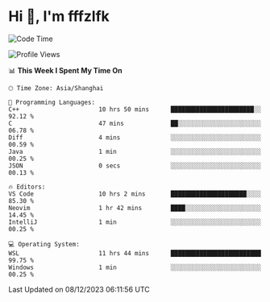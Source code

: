 # Hi 👋, I'm fffzlfk

<!--START_SECTION:waka-->
![Code Time](http://img.shields.io/badge/Code%20Time-617%20hrs%2032%20mins-blue)

![Profile Views](http://img.shields.io/badge/Profile%20Views-0-blue)

📊 **This Week I Spent My Time On** 

```text
🕑︎ Time Zone: Asia/Shanghai

💬 Programming Languages: 
C++                      10 hrs 50 mins      ███████████████████████░░   92.12 % 
C                        47 mins             ██░░░░░░░░░░░░░░░░░░░░░░░   06.78 % 
Diff                     4 mins              ░░░░░░░░░░░░░░░░░░░░░░░░░   00.59 % 
Java                     1 min               ░░░░░░░░░░░░░░░░░░░░░░░░░   00.25 % 
JSON                     0 secs              ░░░░░░░░░░░░░░░░░░░░░░░░░   00.13 % 

🔥 Editors: 
VS Code                  10 hrs 2 mins       █████████████████████░░░░   85.30 % 
Neovim                   1 hr 42 mins        ████░░░░░░░░░░░░░░░░░░░░░   14.45 % 
IntelliJ                 1 min               ░░░░░░░░░░░░░░░░░░░░░░░░░   00.25 % 

💻 Operating System: 
WSL                      11 hrs 44 mins      █████████████████████████   99.75 % 
Windows                  1 min               ░░░░░░░░░░░░░░░░░░░░░░░░░   00.25 % 
```


 Last Updated on 08/12/2023 06:11:56 UTC
<!--END_SECTION:waka-->
